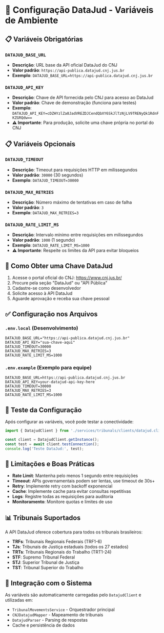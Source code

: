 # 🔧 Configuração DataJud - Variáveis de Ambiente

## 📋 Variáveis Obrigatórias

### `DATAJUD_BASE_URL`
- **Descrição**: URL base da API oficial DataJud do CNJ
- **Valor padrão**: `https://api-publica.datajud.cnj.jus.br`
- **Exemplo**: `DATAJUD_BASE_URL=https://api-publica.datajud.cnj.jus.br`

### `DATAJUD_API_KEY`
- **Descrição**: Chave de API fornecida pelo CNJ para acesso ao DataJud
- **Valor padrão**: Chave de demonstração (funciona para testes)
- **Exemplo**: `DATAJUD_API_KEY=cDZHYzlZa0JadVREZDJCendQbXY6SkJlTzNjLV9TRENyQk1RdnFKZGRQdw==`
- **⚠️ Importante**: Para produção, solicite uma chave própria no portal do CNJ

## 📋 Variáveis Opcionais

### `DATAJUD_TIMEOUT`
- **Descrição**: Timeout para requisições HTTP em milissegundos
- **Valor padrão**: `30000` (30 segundos)
- **Exemplo**: `DATAJUD_TIMEOUT=30000`

### `DATAJUD_MAX_RETRIES`
- **Descrição**: Número máximo de tentativas em caso de falha
- **Valor padrão**: `3`
- **Exemplo**: `DATAJUD_MAX_RETRIES=3`

### `DATAJUD_RATE_LIMIT_MS`
- **Descrição**: Intervalo mínimo entre requisições em milissegundos
- **Valor padrão**: `1000` (1 segundo)
- **Exemplo**: `DATAJUD_RATE_LIMIT_MS=1000`
- **⚠️ Importante**: Respeite os limites da API para evitar bloqueios

## 🔑 Como Obter uma Chave DataJud

1. Acesse o portal oficial do CNJ: https://www.cnj.jus.br/
2. Procure pela seção "DataJud" ou "API Pública"
3. Cadastre-se como desenvolvedor
4. Solicite acesso à API DataJud
5. Aguarde aprovação e receba sua chave pessoal

## ✅ Configuração nos Arquivos

### `.env.local` (Desenvolvimento)
```env
DATAJUD_BASE_URL="https://api-publica.datajud.cnj.jus.br"
DATAJUD_API_KEY="sua-chave-aqui"
DATAJUD_TIMEOUT=30000
DATAJUD_MAX_RETRIES=3
DATAJUD_RATE_LIMIT_MS=1000
```

### `.env.example` (Exemplo para equipe)
```env
DATAJUD_BASE_URL=https://api-publica.datajud.cnj.jus.br
DATAJUD_API_KEY=your-datajud-api-key-here
DATAJUD_TIMEOUT=30000
DATAJUD_MAX_RETRIES=3
DATAJUD_RATE_LIMIT_MS=1000
```

## 🧪 Teste da Configuração

Após configurar as variáveis, você pode testar a conectividade:

```typescript
import { DatajudClient } from './services/tribunals/clients/datajud.client';

const client = DatajudClient.getInstance();
const test = await client.testConnection();
console.log('Teste DataJud:', test);
```

## 🚨 Limitações e Boas Práticas

- **Rate Limit**: Mantenha pelo menos 1 segundo entre requisições
- **Timeout**: APIs governamentais podem ser lentas, use timeout de 30s+
- **Retry**: Implemente retry com backoff exponencial
- **Cache**: Implemente cache para evitar consultas repetitivas
- **Logs**: Registre todas as requisições para auditoria
- **Monitoramento**: Monitore quotas e limites de uso

## 📊 Tribunais Suportados

A API DataJud oferece cobertura para todos os tribunais brasileiros:
- **TRFs**: Tribunais Regionais Federais (TRF1-6)
- **TJs**: Tribunais de Justiça estaduais (todos os 27 estados)
- **TRTs**: Tribunais Regionais do Trabalho (TRT1-24)
- **STF**: Supremo Tribunal Federal
- **STJ**: Superior Tribunal de Justiça
- **TST**: Tribunal Superior do Trabalho

## 🔄 Integração com o Sistema

As variáveis são automaticamente carregadas pelo `DatajudClient` e utilizadas em:
- `TribunalMovementsService` - Orquestrador principal
- `CNJDatajudMapper` - Mapeamento de tribunais
- `DatajudParser` - Parsing de respostas
- Cache e persistência de dados